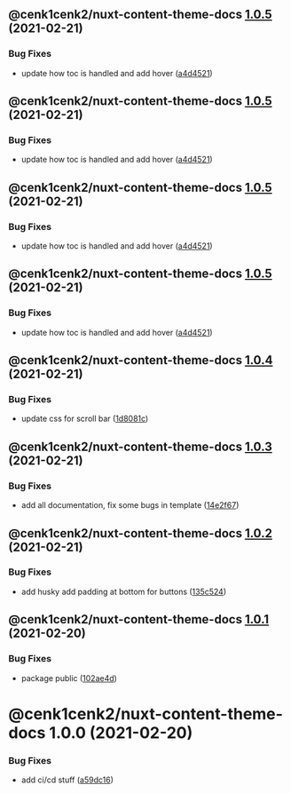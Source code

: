 ## @cenk1cenk2/nuxt-content-theme-docs [1.0.5](https://github.com/cenk1cenk2/nuxt-docs/compare/@cenk1cenk2/nuxt-content-theme-docs@1.0.4...@cenk1cenk2/nuxt-content-theme-docs@1.0.5) (2021-02-21)


### Bug Fixes

* update how toc is handled and add hover ([a4d4521](https://github.com/cenk1cenk2/nuxt-docs/commit/a4d45219b198e6a21fdfd40dd2753dbc09feb1ba))

## @cenk1cenk2/nuxt-content-theme-docs [1.0.5](https://github.com/cenk1cenk2/nuxt-docs/compare/@cenk1cenk2/nuxt-content-theme-docs@1.0.4...@cenk1cenk2/nuxt-content-theme-docs@1.0.5) (2021-02-21)


### Bug Fixes

* update how toc is handled and add hover ([a4d4521](https://github.com/cenk1cenk2/nuxt-docs/commit/a4d45219b198e6a21fdfd40dd2753dbc09feb1ba))

## @cenk1cenk2/nuxt-content-theme-docs [1.0.5](https://github.com/cenk1cenk2/nuxt-docs/compare/@cenk1cenk2/nuxt-content-theme-docs@1.0.4...@cenk1cenk2/nuxt-content-theme-docs@1.0.5) (2021-02-21)

### Bug Fixes

- update how toc is handled and add hover ([a4d4521](https://github.com/cenk1cenk2/nuxt-docs/commit/a4d45219b198e6a21fdfd40dd2753dbc09feb1ba))

## @cenk1cenk2/nuxt-content-theme-docs [1.0.5](https://github.com/cenk1cenk2/nuxt-docs/compare/@cenk1cenk2/nuxt-content-theme-docs@1.0.4...@cenk1cenk2/nuxt-content-theme-docs@1.0.5) (2021-02-21)

### Bug Fixes

- update how toc is handled and add hover ([a4d4521](https://github.com/cenk1cenk2/nuxt-docs/commit/a4d45219b198e6a21fdfd40dd2753dbc09feb1ba))

## @cenk1cenk2/nuxt-content-theme-docs [1.0.4](https://github.com/cenk1cenk2/nuxt-docs/compare/@cenk1cenk2/nuxt-content-theme-docs@1.0.3...@cenk1cenk2/nuxt-content-theme-docs@1.0.4) (2021-02-21)

### Bug Fixes

- update css for scroll bar ([1d8081c](https://github.com/cenk1cenk2/nuxt-docs/commit/1d8081c25419423db935affd7c66e8f29457fe7b))

## @cenk1cenk2/nuxt-content-theme-docs [1.0.3](https://github.com/cenk1cenk2/nuxt-docs/compare/@cenk1cenk2/nuxt-content-theme-docs@1.0.2...@cenk1cenk2/nuxt-content-theme-docs@1.0.3) (2021-02-21)

### Bug Fixes

- add all documentation, fix some bugs in template ([14e2f67](https://github.com/cenk1cenk2/nuxt-docs/commit/14e2f67b42a58312bf4af11be9437837e176cf18))

## @cenk1cenk2/nuxt-content-theme-docs [1.0.2](https://github.com/cenk1cenk2/nuxt-docs/compare/@cenk1cenk2/nuxt-content-theme-docs@1.0.1...@cenk1cenk2/nuxt-content-theme-docs@1.0.2) (2021-02-21)

### Bug Fixes

- add husky add padding at bottom for buttons ([135c524](https://github.com/cenk1cenk2/nuxt-docs/commit/135c524329558c8a84928e498b98591f092bf54a))

## @cenk1cenk2/nuxt-content-theme-docs [1.0.1](https://github.com/cenk1cenk2/nuxt-docs/compare/@cenk1cenk2/nuxt-content-theme-docs@1.0.0...@cenk1cenk2/nuxt-content-theme-docs@1.0.1) (2021-02-20)

### Bug Fixes

- package public ([102ae4d](https://github.com/cenk1cenk2/nuxt-docs/commit/102ae4dfd9c71fb4e5265a53299e65677e101d73))

# @cenk1cenk2/nuxt-content-theme-docs 1.0.0 (2021-02-20)

### Bug Fixes

- add ci/cd stuff ([a59dc16](https://github.com/cenk1cenk2/nuxt-docs/commit/a59dc16796252e29025b13cdad361108f86acb08))
